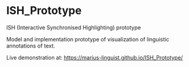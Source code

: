 # ISH_Prototype
ISH (Interactive Synchronised Highlighting) prototype

Model and implementation prototype of visualization of linguistic annotations of text.

Live demonstration at: https://marius-linguist.github.io/ISH_Prototype/
